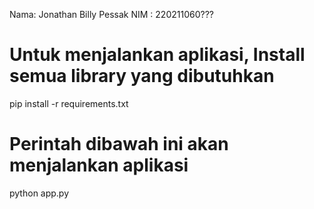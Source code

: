 Nama: Jonathan Billy Pessak
NIM : 220211060???

# Untuk menjalankan aplikasi, Install semua library yang dibutuhkan
pip install -r requirements.txt

# Perintah dibawah ini akan menjalankan aplikasi
python app.py